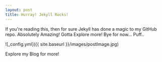 ```yaml
---
layout: post
title: Hurray! Jekyll Rocks!
---
```


If you're reading this, then for sure Jekyll has done a magic to my GitHub repo. Absolutely Amazing! Gotta Explore more! Bye for now... Puff..

![_config.yml]({{ site.baseurl }}/images/postImage.jpg)

Explore my Blog for more!

